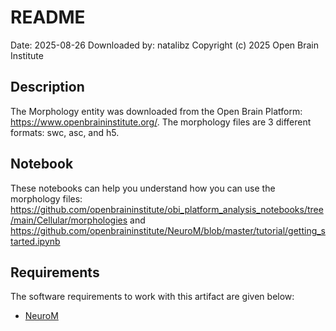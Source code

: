 # README

Date: 2025-08-26
Downloaded by: natalibz
Copyright (c) 2025 Open Brain Institute

## Description

The Morphology entity was downloaded from the Open Brain Platform: https://www.openbraininstitute.org/. The morphology files are 3 different formats: swc, asc, and h5.

## Notebook

These notebooks can help you understand how you can use the morphology files:
https://github.com/openbraininstitute/obi_platform_analysis_notebooks/tree/main/Cellular/morphologies and
https://github.com/openbraininstitute/NeuroM/blob/master/tutorial/getting_started.ipynb

## Requirements

The software requirements to work with this artifact are given below:

- [NeuroM](https://github.com/openbraininstitute/NeuroM)
